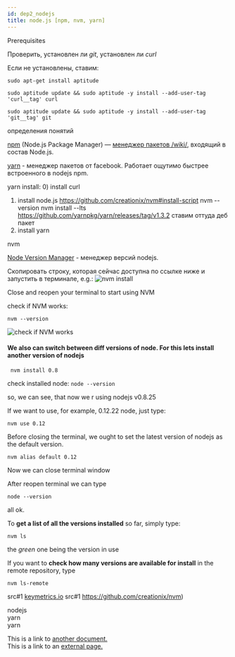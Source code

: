 ```yaml
---
id: dep2_nodejs
title: node.js [npm, nvm, yarn]
---
```


<div class="sp sp-js">
  <div class="sp__title">Prerequisites</div>
  <div class="sp__content">

Проверить, установлен ли *git*, установлен ли *curl*

Если не установлены, ставим:

```
sudo apt-get install aptitude
```
```
sudo aptitude update && sudo aptitude -y install --add-user-tag 'curl__tag' curl
```
```
sudo aptitude update && sudo aptitude -y install --add-user-tag 'git__tag' git
```

  </div>
</div>


<div class="sp sp-js">
  <div class="sp__title">определения понятий</div>
  <div class="sp__content">




[npm](npmjs.com) (Node.js Package Manager) — [менеджер пакетов /wiki/](https://ru.wikipedia.org/wiki/NPM), входящий в состав Node.js.

[yarn](https://yarnpkg.com) - менеджер пакетов от facebook. Работает ощутимо быстрее встроенного в nodejs npm.

yarn install:
0) install curl
1) install node.js https://github.com/creationix/nvm#install-script
nvm --version
nvm install --lts
https://github.com/yarnpkg/yarn/releases/tag/v1.3.2  ставим оттуда деб пакет
2) install yarn


  </div>
</div>



<div class="sp sp-js">
  <div class="sp__title">nvm</div>
  <div class="sp__content">

[Node Version Manager](https://github.com/creationix/nvm#install-script) - менеджер версий nodejs.

Скопировать строку, которая сейчас доступна по ссылке ниже и запустить в терминале, e.g.:
![nvm install](/test-site/img/nvm_install.gif)


Close and reopen your terminal to start using NVM

check if NVM works:
```
nvm --version
```
![check if NVM works](/test-site/img/nvm__check.gif)


#### We also can **switch between diff versions** of node. For this lets install another version of nodejs
```
 nvm install 0.8
```
check installed node:  ```node --version```


so, we can see, that now we r using nodejs v0.8.25

If we want to use, for example, 0.12.22 node, just type:
```
nvm use 0.12
```


Before closing the terminal, we ought to set the latest version of nodejs as the default version.
```
nvm alias default 0.12
```

Now we can close terminal window


After reopen terminal we can type


```
node --version
```
all ok.


To **get a list of all the versions installed** so far, simply type:
```
nvm ls
```
the _green_ one being the version in use

If you want to __check how many versions are available for install__ in the remote repository, type
```
nvm ls-remote
```


src#1 [keymetrics.io](https://keymetrics.io/2015/02/03/installing-node-js-and-io-js-with-nvm/)
src#1 https://github.com/creationix/nvm)

  </div>
</div>

<div class="sp sp-js">
  <div class="sp__title">nodejs</div>
  <div class="sp__content">


  </div>
</div>

<div class="sp sp-js">
  <div class="sp__title">yarn</div>
  <div class="sp__content">


  </div>
</div>

<div class="sp sp-js">
  <div class="sp__title sp-js-master">yarn</div>
  <div class="sp__content">


  </div>
</div>












This is a link to [another document.](/docs/en/doc3.md)  
This is a link to an [external page.](http://www.example.com)
